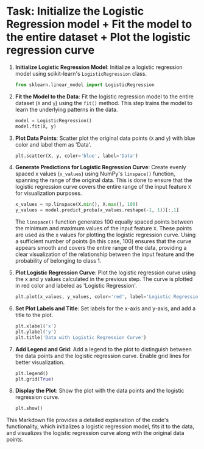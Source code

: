 # Task: Initialize the Logistic Regression model + Fit the model to the entire dataset + Plot the logistic regression curve

1. **Initialize Logistic Regression Model**: Initialize a logistic regression model using scikit-learn's `LogisticRegression` class.

    ```python
    from sklearn.linear_model import LogisticRegression
    ```

2. **Fit the Model to the Data**: Fit the logistic regression model to the entire dataset (`X` and `y`) using the `fit()` method. This step trains the model to learn the underlying patterns in the data.

    ```python
    model = LogisticRegression()
    model.fit(X, y)
    ```

3. **Plot Data Points**: Scatter plot the original data points (`X` and `y`) with blue color and label them as 'Data'.

    ```python
    plt.scatter(X, y, color='blue', label='Data')
    ```

4. **Generate Predictions for Logistic Regression Curve**: Create evenly spaced x values (`x_values`) using NumPy's `linspace()` function, spanning the range of the original data. This is done to ensure that the logistic regression curve covers the entire range of the input feature `X` for visualization purposes. 

    ```python
    x_values = np.linspace(X.min(), X.max(), 100)
    y_values = model.predict_proba(x_values.reshape(-1, 1))[:,1]
    ```

    The `linspace()` function generates 100 equally spaced points between the minimum and maximum values of the input feature `X`. These points are used as the x values for plotting the logistic regression curve. Using a sufficient number of points (in this case, 100) ensures that the curve appears smooth and covers the entire range of the data, providing a clear visualization of the relationship between the input feature and the probability of belonging to class 1.

5. **Plot Logistic Regression Curve**: Plot the logistic regression curve using the x and y values calculated in the previous step. The curve is plotted in red color and labeled as 'Logistic Regression'.

    ```python
    plt.plot(x_values, y_values, color='red', label='Logistic Regression')
    ```

6. **Set Plot Labels and Title**: Set labels for the x-axis and y-axis, and add a title to the plot.

    ```python
    plt.xlabel('x')
    plt.ylabel('y')
    plt.title('Data with Logistic Regression Curve')
    ```

7. **Add Legend and Grid**: Add a legend to the plot to distinguish between the data points and the logistic regression curve. Enable grid lines for better visualization.

    ```python
    plt.legend()
    plt.grid(True)
    ```

8. **Display the Plot**: Show the plot with the data points and the logistic regression curve.

    ```python
    plt.show()
    ```

This Markdown file provides a detailed explanation of the code's functionality, which initializes a logistic regression model, fits it to the data, and visualizes the logistic regression curve along with the original data points.
